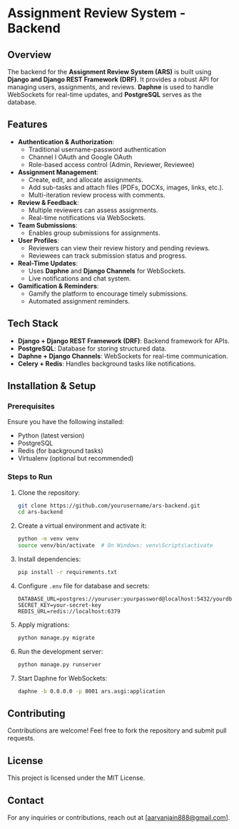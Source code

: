 # Assignment Review System - Backend

## Overview
The backend for the **Assignment Review System (ARS)** is built using **Django and Django REST Framework (DRF)**. It provides a robust API for managing users, assignments, and reviews. **Daphne** is used to handle WebSockets for real-time updates, and **PostgreSQL** serves as the database.

## Features
- **Authentication & Authorization**:
  - Traditional username-password authentication
  - Channel I OAuth and Google OAuth
  - Role-based access control (Admin, Reviewer, Reviewee)
- **Assignment Management**:
  - Create, edit, and allocate assignments.
  - Add sub-tasks and attach files (PDFs, DOCXs, images, links, etc.).
  - Multi-iteration review process with comments.
- **Review & Feedback**:
  - Multiple reviewers can assess assignments.
  - Real-time notifications via WebSockets.
- **Team Submissions**:
  - Enables group submissions for assignments.
- **User Profiles**:
  - Reviewers can view their review history and pending reviews.
  - Reviewees can track submission status and progress.
- **Real-Time Updates**:
  - Uses **Daphne** and **Django Channels** for WebSockets.
  - Live notifications and chat system.
- **Gamification & Reminders**:
  - Gamify the platform to encourage timely submissions.
  - Automated assignment reminders.

## Tech Stack
- **Django + Django REST Framework (DRF)**: Backend framework for APIs.
- **PostgreSQL**: Database for storing structured data.
- **Daphne + Django Channels**: WebSockets for real-time communication.
- **Celery + Redis**: Handles background tasks like notifications.

## Installation & Setup

### Prerequisites
Ensure you have the following installed:
- Python (latest version)
- PostgreSQL
- Redis (for background tasks)
- Virtualenv (optional but recommended)

### Steps to Run
1. Clone the repository:
   ```bash
   git clone https://github.com/yourusername/ars-backend.git
   cd ars-backend
   ```
2. Create a virtual environment and activate it:
   ```bash
   python -m venv venv
   source venv/bin/activate  # On Windows: venv\Scripts\activate
   ```
3. Install dependencies:
   ```bash
   pip install -r requirements.txt
   ```
4. Configure `.env` file for database and secrets:
   ```env
   DATABASE_URL=postgres://youruser:yourpassword@localhost:5432/yourdb
   SECRET_KEY=your-secret-key
   REDIS_URL=redis://localhost:6379
   ```
5. Apply migrations:
   ```bash
   python manage.py migrate
   ```
6. Run the development server:
   ```bash
   python manage.py runserver
   ```
7. Start Daphne for WebSockets:
   ```bash
   daphne -b 0.0.0.0 -p 8001 ars.asgi:application
   ```

## Contributing
Contributions are welcome! Feel free to fork the repository and submit pull requests.

## License
This project is licensed under the MIT License.

## Contact
For any inquiries or contributions, reach out at [aaryanjain888@gmail.com].

